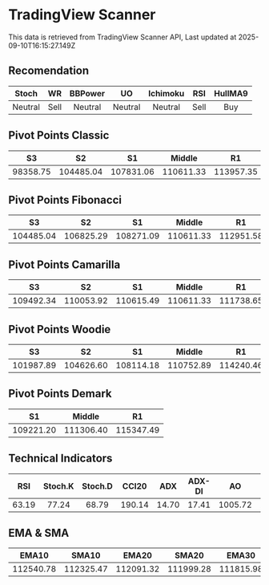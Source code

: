 # TradingView Scanner
This data is retrieved from TradingView Scanner API, Last updated at 2025-09-10T16:15:27.149Z

## Recomendation
| Stoch | WR | BBPower | UO | Ichimoku | RSI | HullMA9 |
| :---: | :---: | :---: | :---: | :---: | :---: | :---: |
| Neutral | Sell | Neutral | Neutral | Neutral | Sell | Buy |

## Pivot Points Classic
| S3 | S2 | S1 | Middle | R1 | R2 | R3 |
| :---: | :---: | :---: | :---: | :---: | :---: | :---: |
| 98358.75 | 104485.04 | 107831.06 | 110611.33 | 113957.35 | 116737.62 | 122863.91 |

## Pivot Points Fibonacci
| S3 | S2 | S1 | Middle | R1 | R2 | R3 |
| :---: | :---: | :---: | :---: | :---: | :---: | :---: |
| 104485.04 | 106825.29 | 108271.09 | 110611.33 | 112951.58 | 114397.38 | 116737.62 |

## Pivot Points Camarilla
| S3 | S2 | S1 | Middle | R1 | R2 | R3 |
| :---: | :---: | :---: | :---: | :---: | :---: | :---: |
| 109492.34 | 110053.92 | 110615.49 | 110611.33 | 111738.65 | 112300.22 | 112861.80 |

## Pivot Points Woodie
| S3 | S2 | S1 | Middle | R1 | R2 | R3 |
| :---: | :---: | :---: | :---: | :---: | :---: | :---: |
| 101987.89 | 104626.60 | 108114.18 | 110752.89 | 114240.46 | 116879.18 | 120366.75 |

## Pivot Points Demark
| S1 | Middle | R1 |
| :---: | :---: | :---: |
| 109221.20 | 111306.40 | 115347.49 |

## Technical Indicators
| RSI | Stoch.K | Stoch.D | CCI20 | ADX | ADX-DI | AO | Mom | MACD | MACD | W.R | HullMA9 |
| :---: | :---: | :---: | :---: | :---: | :---: | :---: | :---: | :---: | :---: | :---: | :---: |
| 63.19 | 77.24 | 68.79 | 190.14 | 14.70 | 17.41 | 1005.72 | 2025.21 | 509.19 | 338.95 | -15.96 | 113621.50 |

## EMA & SMA
| EMA10 | SMA10 | EMA20 | SMA20 | EMA30 | SMA30 | EMA50 | SMA50 | EMA100 | SMA100 | EMA200 | SMA200 |
| :---: | :---: | :---: | :---: | :---: | :---: | :---: | :---: | :---: | :---: | :---: | :---: |
| 112540.78 | 112325.47 | 112091.32 | 111999.28 | 111815.98 | 111559.74 | 111526.63 | 111425.04 | 111746.99 | 110785.53 | 112727.19 | 113829.81 |